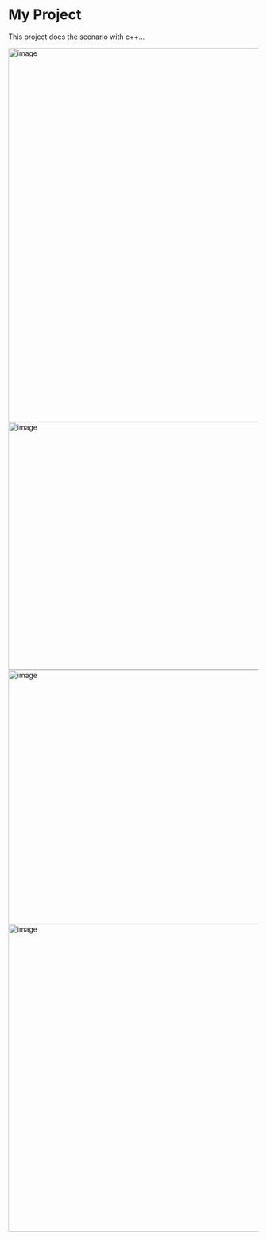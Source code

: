 # My Project

<!-- This section introduces the project. Update this if scope changes. -->

This project does the scenario with c++...

<!-- lab_4. -->

<img width="752" height="751" alt="image" src="https://github.com/user-attachments/assets/67778899-45d5-4311-8c23-24696d8ab348" />
<!-- lab_exam. -->
<img width="956" height="498" alt="image" src="https://github.com/user-attachments/assets/a4799bbd-58b2-4962-85e7-e2097f3e6f8b" />
<!-- lab_3. -->

<img width="958" height="510" alt="image" src="https://github.com/user-attachments/assets/abb650c0-4b09-4d64-b98b-fc5ac6d0047e" />
<!-- lab_2. -->
<img width="783" height="618" alt="image" src="https://github.com/user-attachments/assets/97f4732d-10f3-4c7f-a95b-bc3d311b481d" />



